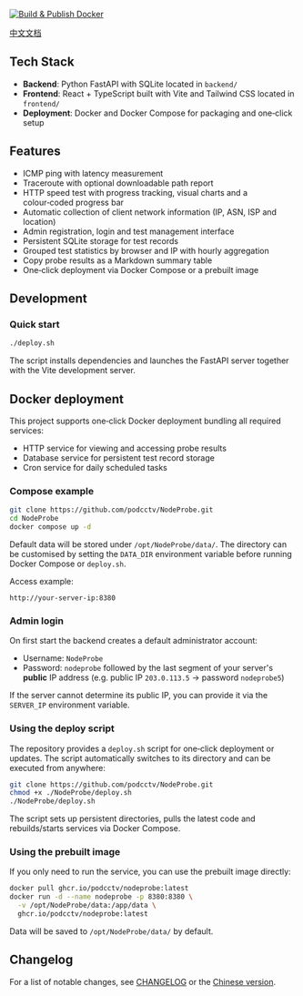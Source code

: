 [![Build & Publish Docker](https://github.com/podcctv/NodeProbe/actions/workflows/docker-build.yml/badge.svg)](https://github.com/podcctv/NodeProbe/actions/workflows/docker-build.yml)



[中文文档](README.zh.md)

## Tech Stack

- **Backend**: Python FastAPI with SQLite located in `backend/`
- **Frontend**: React + TypeScript built with Vite and Tailwind CSS located in `frontend/`
- **Deployment**: Docker and Docker Compose for packaging and one‑click setup

## Features

- ICMP ping with latency measurement
- Traceroute with optional downloadable path report
- HTTP speed test with progress tracking, visual charts and a colour‑coded progress bar
- Automatic collection of client network information (IP, ASN, ISP and location)
- Admin registration, login and test management interface
- Persistent SQLite storage for test records
- Grouped test statistics by browser and IP with hourly aggregation
- Copy probe results as a Markdown summary table
- One‑click deployment via Docker Compose or a prebuilt image

## Development

### Quick start

```bash
./deploy.sh
```

The script installs dependencies and launches the FastAPI server together with the Vite development server.

## Docker deployment

This project supports one‑click Docker deployment bundling all required services:

- HTTP service for viewing and accessing probe results
- Database service for persistent test record storage
- Cron service for daily scheduled tasks

### Compose example

```bash
git clone https://github.com/podcctv/NodeProbe.git
cd NodeProbe
docker compose up -d
```

Default data will be stored under `/opt/NodeProbe/data/`.
The directory can be customised by setting the `DATA_DIR` environment variable
before running Docker Compose or `deploy.sh`.

Access example:

```
http://your-server-ip:8380
```

### Admin login

On first start the backend creates a default administrator account:

- Username: `NodeProbe`
- Password: `nodeprobe` followed by the last segment of your server's **public** IP address
  (e.g. public IP `203.0.113.5` -> password `nodeprobe5`)

If the server cannot determine its public IP, you can provide it via the `SERVER_IP`
environment variable.

### Using the deploy script

The repository provides a `deploy.sh` script for one‑click deployment or updates. The script automatically switches to its directory and can be executed from anywhere:

```bash
git clone https://github.com/podcctv/NodeProbe.git
chmod +x ./NodeProbe/deploy.sh
./NodeProbe/deploy.sh
```

The script sets up persistent directories, pulls the latest code and rebuilds/starts services via Docker Compose.

### Using the prebuilt image

If you only need to run the service, you can use the prebuilt image directly:

```bash
docker pull ghcr.io/podcctv/nodeprobe:latest
docker run -d --name nodeprobe -p 8380:8380 \
  -v /opt/NodeProbe/data:/app/data \
  ghcr.io/podcctv/nodeprobe:latest
```

Data will be saved to `/opt/NodeProbe/data/` by default.



## Changelog

For a list of notable changes, see [CHANGELOG](CHANGELOG.md) or the [Chinese version](CHANGELOG.zh.md).

